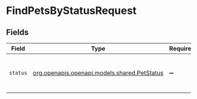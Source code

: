 # FindPetsByStatusRequest


## Fields

| Field                                                                            | Type                                                                             | Required                                                                         | Description                                                                      | Example                                                                          |
| -------------------------------------------------------------------------------- | -------------------------------------------------------------------------------- | -------------------------------------------------------------------------------- | -------------------------------------------------------------------------------- | -------------------------------------------------------------------------------- |
| `status`                                                                         | [org.openapis.openapi.models.shared.PetStatus](../../models/shared/PetStatus.md) | :heavy_minus_sign:                                                               | Status values that need to be considered for filter                              | pending                                                                          |